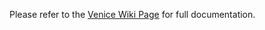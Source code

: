 Please refer to the [Venice Wiki Page](https://github.com/venicegeo/venice/wiki/Pz-Gateway) for full documentation. 
 

